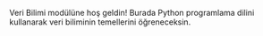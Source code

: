 Veri Bilimi modülüne hoş geldin! Burada Python programlama dilini kullanarak veri biliminin temellerini öğreneceksin.
